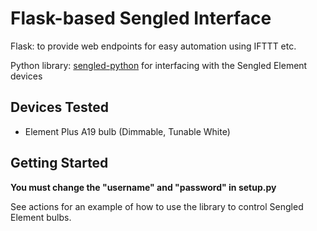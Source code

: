 # Flask-based Sengled Interface
Flask: to provide web endpoints for easy automation using IFTTT etc.

Python library: [sengled-python](https://github.com/sroehl/sengled-python) for interfacing with the Sengled Element devices

## Devices Tested
* Element Plus A19 bulb (Dimmable, Tunable White)

## Getting Started
**You must change the "username" and "password" in setup.py**

See actions for an example of how to use the library to control Sengled Element bulbs.
